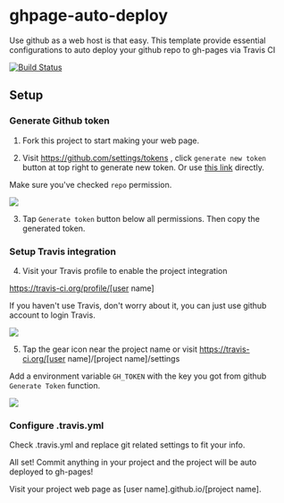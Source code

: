 # ghpage-auto-deploy
Use github as a web host is that easy. This template provide essential configurations to auto deploy your github repo to gh-pages via Travis CI

[![Build Status](https://travis-ci.org/gasolin/ghpage-auto-deploy.png)](https://travis-ci.org/gasolin/ghpage-auto-deploy)

## Setup

### Generate Github token
1. Fork this project to start making your web page.

2. Visit https://github.com/settings/tokens , click `generate new token` button at top right to
generate new token. Or use [this link](https://github.com/settings/tokens/new) directly.

Make sure you've checked `repo` permission.

![](http://i.imgur.com/Uhoa7cR.png)

3. Tap `Generate token` button below all permissions. Then copy the generated token.

### Setup Travis integration

4. Visit your Travis profile to enable the project integration

https://travis-ci.org/profile/[user name]

If you haven't use Travis, don't worry about it, you can just use github account to login Travis.

![](http://i.imgur.com/Q1hDoPL.png)

5. Tap the gear icon near the project name or visit https://travis-ci.org/[user name]/[project name]/settings

Add a environment variable `GH_TOKEN` with the key you got from github `Generate Token` function.

![](http://i.imgur.com/GhMHQO6.png)

### Configure .travis.yml

Check .travis.yml and replace git related settings to fit your info.


All set! Commit anything in your project and the project will be auto deployed to gh-pages!

Visit your project web page as [user name].github.io/[project name].
